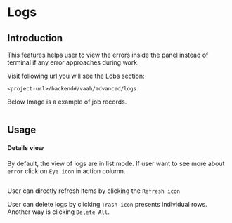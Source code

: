 # Logs

[comment]: <> ([[toc]])

## Introduction

This features helps  user to view the errors inside the panel instead of terminal if any error approaches during work.

Visit following url you will see the Lobs section:

```
<project-url>/backend#/vaah/advanced/logs
```

Below Image is a example of job records.

<img :src="$withBase('/images/logs-1.png')">

## Usage

#### Details view

By default, the view of logs are in list mode. 
If user want to see more about `error` click on `Eye icon` in action column.


<img :src="$withBase('/images/logs-2.png')">


User can directly refresh items by clicking the `Refresh icon`

User can delete logs by clicking `Trash icon` presents individual rows.
Another way is clicking `Delete All`.

<img :src="$withBase('/images/logs-3.png')">
